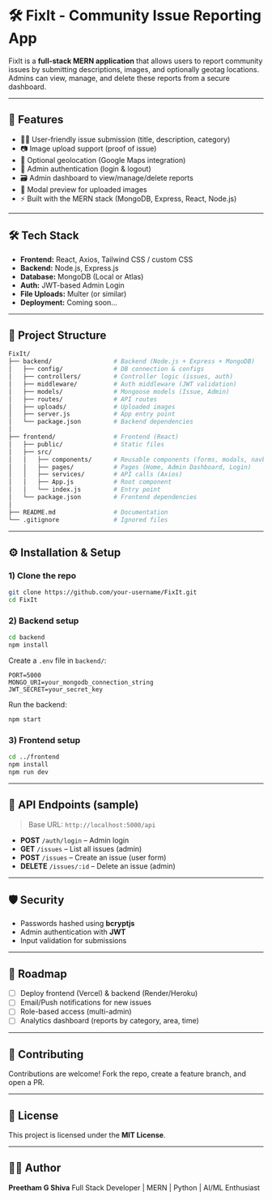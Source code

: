 # 🛠️ FixIt - Community Issue Reporting App

FixIt is a **full-stack MERN application** that allows users to report community issues by submitting descriptions, images, and optionally geotag locations. Admins can view, manage, and delete these reports from a secure dashboard.

---

## 🚀 Features

* 🧑‍💻 User-friendly issue submission (title, description, category)
* 📷 Image upload support (proof of issue)
* 📍 Optional geolocation (Google Maps integration)
* 🔐 Admin authentication (login & logout)
* 🗃️ Admin dashboard to view/manage/delete reports
* 📸 Modal preview for uploaded images
* ⚡ Built with the MERN stack (MongoDB, Express, React, Node.js)

---

## 🛠 Tech Stack

* **Frontend:** React, Axios, Tailwind CSS / custom CSS
* **Backend:** Node.js, Express.js
* **Database:** MongoDB (Local or Atlas)
* **Auth:** JWT-based Admin Login
* **File Uploads:** Multer (or similar)
* **Deployment:** Coming soon…

---

## 📂 Project Structure

```bash
FixIt/
├── backend/                 # Backend (Node.js + Express + MongoDB)
│   ├── config/              # DB connection & configs
│   ├── controllers/         # Controller logic (issues, auth)
│   ├── middleware/          # Auth middleware (JWT validation)
│   ├── models/              # Mongoose models (Issue, Admin)
│   ├── routes/              # API routes
│   ├── uploads/             # Uploaded images
│   ├── server.js            # App entry point
│   └── package.json         # Backend dependencies
│
├── frontend/                # Frontend (React)
│   ├── public/              # Static files
│   ├── src/
│   │   ├── components/      # Reusable components (forms, modals, navbar)
│   │   ├── pages/           # Pages (Home, Admin Dashboard, Login)
│   │   ├── services/        # API calls (Axios)
│   │   ├── App.js           # Root component
│   │   └── index.js         # Entry point
│   └── package.json         # Frontend dependencies
│
├── README.md                # Documentation
└── .gitignore               # Ignored files
```

---

## ⚙️ Installation & Setup

### 1) Clone the repo

```bash
git clone https://github.com/your-username/FixIt.git
cd FixIt
```

### 2) Backend setup

```bash
cd backend
npm install
```

Create a `.env` file in `backend/`:

```env
PORT=5000
MONGO_URI=your_mongodb_connection_string
JWT_SECRET=your_secret_key
```

Run the backend:

```bash
npm start
```

### 3) Frontend setup

```bash
cd ../frontend
npm install
npm run dev
```

---

## 🔌 API Endpoints (sample)

> Base URL: `http://localhost:5000/api`

* **POST** `/auth/login` – Admin login
* **GET** `/issues` – List all issues (admin)
* **POST** `/issues` – Create an issue (user form)
* **DELETE** `/issues/:id` – Delete an issue (admin)

---

## 🛡️ Security

* Passwords hashed using **bcryptjs**
* Admin authentication with **JWT**
* Input validation for submissions


---

## 🚧 Roadmap

* [ ] Deploy frontend (Vercel) & backend (Render/Heroku)
* [ ] Email/Push notifications for new issues
* [ ] Role-based access (multi-admin)
* [ ] Analytics dashboard (reports by category, area, time)

---

## 🤝 Contributing

Contributions are welcome! Fork the repo, create a feature branch, and open a PR.

---

## 📜 License

This project is licensed under the **MIT License**.

---

## 👨‍💻 Author

**Preetham G Shiva**
Full Stack Developer | MERN | Python | AI/ML Enthusiast
